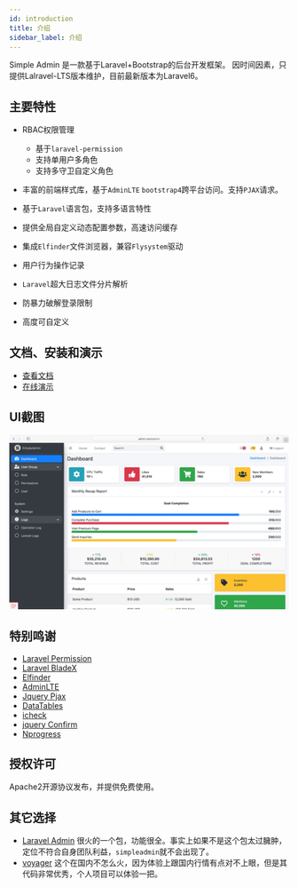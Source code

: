 ```yaml
---
id: introduction
title: 介绍
sidebar_label: 介绍
---
```


Simple Admin 是一款基于Laravel+Bootstrap的后台开发框架。
因时间因素，只提供Lalravel-LTS版本维护，目前最新版本为Laravel6。


## 主要特性
- RBAC权限管理
    - 基于`laravel-permission`
    - 支持单用户多角色
    - 支持多守卫自定义角色
    
- 丰富的前端样式库，基于`AdminLTE` `bootstrap4`跨平台访问。支持`PJAX`请求。

- 基于`Laravel`语言包，支持多语言特性

- 提供全局自定义动态配置参数，高速访问缓存

- 集成`Elfinder`文件浏览器，兼容`Flysystem`驱动

- 用户行为操作记录

- `Laravel`超大日志文件分片解析

- 防暴力破解登录限制

- 高度可自定义

## 文档、安装和演示
- [查看文档](https://www.tanecn.com/)
- [在线演示](https://demo.tanecn.com/admin)

## UI截图
![Simple Admin](/docusaurus/static/img/preview.jpg)

## 特别鸣谢
- [Laravel Permission](https://github.com/spatie/laravel-permission)
- [Laravel BladeX](https://github.com/spatie/laravel-blade-x)
- [Elfinder](https://github.com/Studio-42/elFinder)
- [AdminLTE](https://github.com/ColorlibHQ/AdminLTE)
- [Jquery Pjax](https://github.com/defunkt/jquery-pjax)
- [DataTables](https://github.com/DataTables/DataTables)
- [icheck](https://github.com/fronteed/icheck)
- [jquery Confirm](https://github.com/craftpip/jquery-confirm)
- [Nprogress](https://github.com/rstacruz/nprogress)

## 授权许可
Apache2开源协议发布，并提供免费使用。

## 其它选择
- [Laravel Admin](https://github.com/z-song/laravel-admin)
很火的一个包，功能很全。事实上如果不是这个包太过臃肿，定位不符合自身团队利益，`simpleadmin`就不会出现了。
- [voyager](https://github.com/the-control-group/voyager)
这个在国内不怎么火，因为体验上跟国内行情有点对不上眼，但是其代码非常优秀，个人项目可以体验一把。


